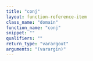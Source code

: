 ```yaml
---
title: "conj"
layout: function-reference-item
class_name: "domain"
function_name: "conj"
snippet: ""
qualifiers: ""
return_type: "varargout"
arguments: "(varargin)"
---
```


<pre class="help-text"></pre>